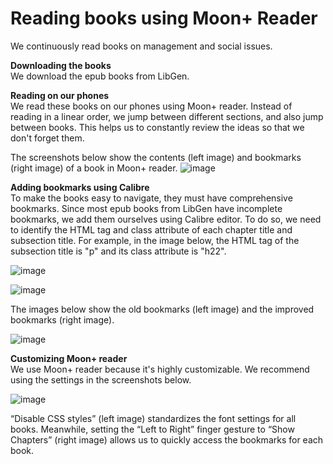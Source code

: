 # Reading books using Moon+ Reader

We continuously read books on management and social issues.  

**Downloading the books**   
We download the epub books from LibGen.  

**Reading on our phones**   
We read these books on our phones using Moon+ reader. Instead of reading in a linear order, we jump between different sections, and also jump between books. This helps us to constantly review the ideas so that we don't forget them.  

The screenshots below show the contents (left image) and bookmarks (right image) of a book in Moon+ reader. 
![image](https://github.com/maximilian-ho/articles/assets/94465856/868df99f-9d69-4d49-ba38-55ee7c1f9592)


**Adding bookmarks using Calibre**  
To make the books easy to navigate, they must have comprehensive bookmarks. Since most epub books from LibGen have incomplete bookmarks, we add them ourselves using Calibre editor. To do so, we need to identify the HTML tag and class attribute of each chapter title and subsection title. For example, in the image below, the HTML tag of the subsection title is "p" and its class attribute is "h22". 

![image](https://github.com/maximilian-ho/articles/assets/94465856/d66fd7c8-c6d3-4587-a132-b4d5cf02f836)

![image](https://github.com/maximilian-ho/articles/assets/94465856/766f33c8-6ed4-45b5-9c68-d6b788f9c49a)

The images below show the old bookmarks (left image) and the improved bookmarks (right image). 

![image](https://github.com/maximilian-ho/articles/assets/94465856/96ea145d-0cb0-49b2-a96f-9d05563b1bd6)


**Customizing Moon+ reader**  
We use Moon+ reader because it's highly customizable. We recommend using the settings in the screenshots below.

![image](https://github.com/maximilian-ho/articles/assets/94465856/d4aca8d2-e08a-49d1-92e9-675a9669c06a)

“Disable CSS styles” (left image) standardizes the font settings for all books. Meanwhile, setting the “Left to Right” finger gesture to “Show Chapters” (right image) allows us to quickly access the bookmarks for each book.  


